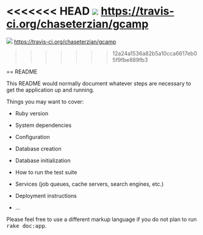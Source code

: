 <<<<<<< HEAD
![](https://travis-ci.org/chaseterzian/gcamp.png) https://travis-ci.org/chaseterzian/gcamp
=======
![](https://travis-ci.org/chaseterzian/gcamp.png)  https://travis-ci.org/chaseterzian/gcamp
>>>>>>> 12a24a1536a82b5a10cca6617eb05f9fbe889fb3


== README

This README would normally document whatever steps are necessary to get the
application up and running.

Things you may want to cover:

* Ruby version

* System dependencies

* Configuration

* Database creation

* Database initialization

* How to run the test suite

* Services (job queues, cache servers, search engines, etc.)

* Deployment instructions

* ...


Please feel free to use a different markup language if you do not plan to run
<tt>rake doc:app</tt>.

